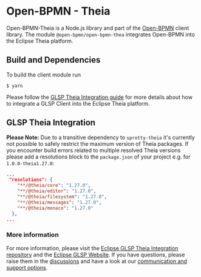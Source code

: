 # Open-BPMN - Theia

Open-BPMN-Theia is a Node.js library and part of the [Open-BPMN](../../README.md) client library. The module `@open-bpmn/open-bpmn-thea` integrates  Open-BPMN into the Eclipse Theia platform. 
## Build and Dependencies

To build the client module run

	$ yarn

Please follow the [GLSP Theia Integration guide](https://github.com/eclipse-glsp/glsp-theia-integration) for more details about how to integrate a GLSP Client into the Eclipse Theia platform.

## GLSP Theia Integration

**Please Note:** Due to a transitive dependency to `sprotty-theia` it's currently not possible to safely restrict the maximum version of Theia packages. If you encounter build errors related to multiple resolved Theia versions please add a resolutions block to the `package.json` of your project e.g. for `1.0.0-theia1.27.0`:

```json
...
 "resolutions": {
    "**/@theia/core": "1.27.0",
    "**/@theia/editor": "1.27.0",
    "**/@theia/filesystem": "1.27.0",
    "**/@theia/messages": "1.27.0",
    "**/@theia/monaco": "1.27.0"
  },
...
```

### More information

For more information, please visit the [Eclipse GLSP Theia Integration repository](https://github.com/eclipse-glsp/glsp-theia-integration)  and the [Eclipse GLSP Website](https://www.eclipse.org/glsp/).
If you have questions, please raise them in the [discussions](https://github.com/eclipse-glsp/glsp/discussions) and have a look at our [communication and support options](https://www.eclipse.org/glsp/contact/).

